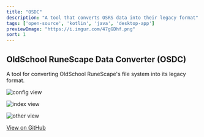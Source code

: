 ```yaml
---
title: "OSDC"
description: "A tool that converts OSRS data into their legacy format"
tags: ['open-source', 'kotlin', 'java', 'desktop-app']
previewImage: "https://i.imgur.com/47gGDhf.png"
sort: 1
---
```


## OldSchool RuneScape Data Converter (OSDC)
A tool for converting OldSchool RuneScape's file system into its legacy format.

![config view](https://i.imgur.com/47gGDhf.png)

![index view](https://i.imgur.com/zPdzQS4.png)

![other view](https://i.imgur.com/Wh1XiFw.png)

[View on GitHub](https://github.com/scape-tools/osrs-data-converter)
